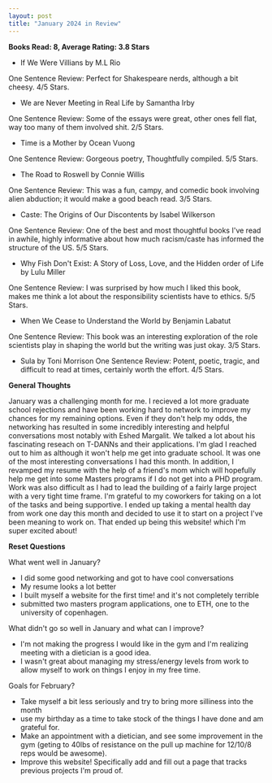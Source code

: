 ```yaml
---
layout: post
title: "January 2024 in Review"
---
```


**Books Read: 8, Average Rating: 3.8 Stars**

- If We Were Villians by M.L Rio

One Sentence Review: Perfect for Shakespeare nerds, although a bit cheesy. 4/5 Stars.

- We are Never Meeting in Real Life by Samantha Irby 

One Sentence Review: Some of the essays were great, other ones fell flat, way too many of them involved shit. 2/5 Stars.

- Time is a Mother by Ocean Vuong

One Sentence Review: Gorgeous poetry, Thoughtfully compiled. 5/5 Stars.

- The Road to Roswell by Connie Willis

One Sentence Review: This was a fun, campy, and comedic book involving alien abduction; it would make a good beach read. 3/5 Stars.

- Caste: The Origins of Our Discontents by Isabel Wilkerson

One Sentence Review: One of the best and most thoughtful books I've read in awhile, highly informative about how much racism/caste has informed the structure of the US. 5/5 Stars.

- Why Fish Don't Exist: A Story of Loss, Love, and the Hidden order of Life by Lulu Miller

One Sentence Review: I was surprised by how much I liked this book, makes me think a lot about the responsibility scientists have to ethics. 5/5 Stars.

- When We Cease to Understand the World by Benjamin Labatut

One Sentence Review: This book was an interesting exploration of the role scientists play in shaping the world but the writing was just okay. 3/5 Stars.

- Sula by Toni Morrison
One Sentence Review: Potent, poetic, tragic, and difficult to read at times, certainly worth the effort. 4/5 Stars.

**General Thoughts**

January was a challenging month for me. I recieved a lot more graduate school rejections and have been working hard to network to improve my chances for my remaining options. Even if they don't help my odds, the networking has resulted in some incredibly interesting and helpful conversations most notably with Eshed Margalit. We talked a lot about his fascinating reseach on T-DANNs and their applications. I'm glad I reached out to him as although it won't help me get into graduate school. It was one of the most interesting conversations I had this month. In addition, I revamped my resume with the help of a friend's mom which will hopefully help me get into some Masters programs if I do not get into a PHD program. Work was also difficult as I had to lead the building of a fairly large project with a very tight time frame. I'm grateful to my coworkers for taking on a lot of the tasks and being supportive. I ended up taking a mental health day from work one day this month and decided to use it to start on a project I've been meaning to work on. That ended up being this website! which I'm super excited about!

**Reset Questions**

What went well in January?
- I did some good networking and got to have cool conversations
- My resume looks a lot better
- I built myself a website for the first time! and it's not completely terrible
- submitted two masters program applications, one to ETH, one to the university of copenhagen.

What didn't go so well in January and what can I improve?
- I'm not making the progress I would like in the gym and I'm realizing meeting with a dietician is a good idea.
- I wasn't great about managing my stress/energy levels from work to allow myself to work on things I enjoy in my free time.

Goals for February?
- Take myself a bit less seriously and try to bring more silliness into the month
- use my birthday as a time to take stock of the things I have done and am grateful for.
- Make an appointment with a dietician, and see some improvement in the gym (geting to 40lbs of resistance on the pull up machine for 12/10/8 reps would be awesome).
- Improve this website! Specifically add and fill out a page that tracks previous projects I'm proud of. 

